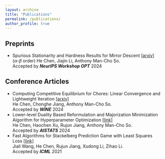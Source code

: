 ```yaml
---
layout: archive
title: "Publications"
permalink: /publications/
author_profile: true
---
```


## Preprints
- Spurious Stationarity and Hardness Results for Mirror Descent [[arxiv]](https://arxiv.org/abs/2404.08073) <br>($\alpha$-$\beta$ order) He Chen, Jiajin Li, Anthony Man-Cho So.<br>
Accepted by ***NeurIPS Workshop OPT*** 2024


## Conference Articles
- Computing Competitive Equilibrium for Chores: Linear Convergence and Lightweight Iteration [[arxiv]](https://arxiv.org/abs/2410.04036)<br> He  Chen, Chonghe Jiang, Anthony Man-Cho So. <br>
Accepted by ***WINE*** 2024
- Lower-level Duality Based Reformulation and Majorization Minimization Algorithm for Hyperparameter Optimization [[link]](https://proceedings.mlr.press/v238/chen24a.html) <br> He Chen, Haochen Xu, Rujun Jiang, Anthony Man-Cho So. <br>
Accepted by ***AISTATS*** 2024
- Fast Algorithms for Stackelberg Prediction Game with Least Squares Loss [[link]](https://proceedings.mlr.press/v139/wang21d.html) <br> Jiali Wang, He Chen, Rujun Jiang, Xudong Li, Zihao Li. <br>
Accepted by ***ICML*** 2021
